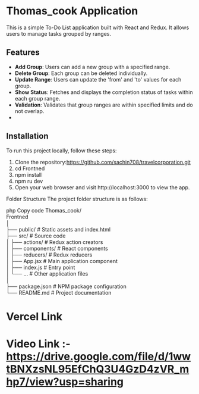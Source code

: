 # Thomas_cook Application

This is a simple To-Do List application built with React and Redux. It allows users to manage tasks grouped by ranges.

## Features

- **Add Group**: Users can add a new group with a specified range.
- **Delete Group**: Each group can be deleted individually.
- **Update Range**: Users can update the 'from' and 'to' values for each group.
- **Show Status**: Fetches and displays the completion status of tasks within each group range.
- **Validation**: Validates that group ranges are within specified limits and do not overlap.
- 
 ## Installation

To run this project locally, follow these steps:

1. Clone the repository:https://github.com/sachin708/travelcorporation.git
2. cd Frontned
3. npm install
4. npm ru dev
5. Open your web browser and visit http://localhost:3000 to view the app.

Folder Structure
The project folder structure is as follows:

php
Copy code
Thomas_cook/
</br>
Frontned
</br>
│
</br>
├── public/            # Static assets and index.html
</br>
├── src/               # Source code
</br>
│   ├── actions/       # Redux action creators
</br>
│   ├── components/    # React components
</br>
│   ├── reducers/      # Redux reducers
</br>
│   ├── App.jsx        # Main application component
</br>
│   ├── index.js       # Entry point
</br>
│   └── ...            # Other application files
</br>
│
</br>
├── package.json       # NPM package configuration
</br>
└── README.md          # Project documentation
</br>

# Vercel Link

# Video Link :- https://drive.google.com/file/d/1wwtBNXzsNL95EfChQ3U4GzD4zVR_mhp7/view?usp=sharing


